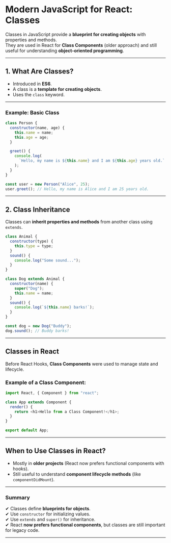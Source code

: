 # Modern JavaScript for React: Classes

Classes in JavaScript provide a **blueprint for creating objects** with properties and methods.  
They are used in React for **Class Components** (older approach) and still useful for understanding **object-oriented programming**.

---

## **1. What Are Classes?**

- Introduced in **ES6**.
- A class is a **template for creating objects**.
- Uses the `class` keyword.

---

### Example: Basic Class

```javascript
class Person {
  constructor(name, age) {
    this.name = name;
    this.age = age;
  }

  greet() {
    console.log(
      `Hello, my name is ${this.name} and I am ${this.age} years old.`
    );
  }
}

const user = new Person("Alice", 25);
user.greet(); // Hello, my name is Alice and I am 25 years old.
```

---

## **2. Class Inheritance**

Classes can **inherit properties and methods** from another class using `extends`.

```javascript
class Animal {
  constructor(type) {
    this.type = type;
  }
  sound() {
    console.log("Some sound...");
  }
}

class Dog extends Animal {
  constructor(name) {
    super("Dog");
    this.name = name;
  }
  sound() {
    console.log(`${this.name} barks!`);
  }
}

const dog = new Dog("Buddy");
dog.sound(); // Buddy barks!
```

---

## **Classes in React**

Before React Hooks, **Class Components** were used to manage state and lifecycle.

### Example of a Class Component:

```javascript
import React, { Component } from "react";

class App extends Component {
  render() {
    return <h1>Hello from a Class Component!</h1>;
  }
}

export default App;
```

---

## **When to Use Classes in React?**

- Mostly in **older projects** (React now prefers functional components with hooks).
- Still useful to understand **component lifecycle methods** (like `componentDidMount`).

---

### Summary

✔ Classes define **blueprints for objects**.  
✔ Use `constructor` for initializing values.  
✔ Use `extends` and `super()` for inheritance.  
✔ React **now prefers functional components**, but classes are still important for legacy code.

---
